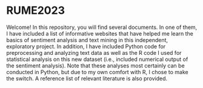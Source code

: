 # RUME2023

Welcome!  In this repository, you will find several documents.  In one of them, I have included a list of informative websites that have helped me learn the basics of sentiment analysis and text mining in this independent, exploratory project.  In addition, I have included Python code for preprocessing and analyzing text data as well as the R code I used for statistical analysis on this new dataset (i.e., included numerical output of the sentiment analysis).  Note that these analyses most certainly can be conducted in Python, but due to my own comfort with R, I chose to make the switch.  A reference list of relevant literature is also provided.
